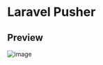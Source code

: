 # Laravel Pusher

## Preview

![image](https://user-images.githubusercontent.com/59432845/171817167-1a9eceec-6335-47fd-9fe3-77be8923e0df.png)
